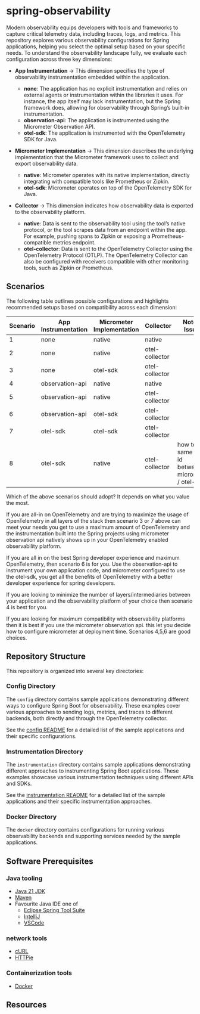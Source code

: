 # spring-observability

Modern observability equips developers with tools and frameworks to capture 
critical telemetry data, including traces, logs, and metrics. This repository
explores various observability configurations for Spring applications, helping 
you select the optimal setup based on your specific needs. To understand the 
observability landscape fully, we evaluate each configuration across three key 
dimensions:

- **App Instrumentation** → This dimension specifies the type of observability
  instrumentation embedded within the application.
  - **none**: The application has no explicit instrumentation and relies on 
    external agents or instrumentation within the libraries it uses. For 
    instance, the app itself may lack instrumentation, but the Spring framework
    does, allowing for observability through Spring’s built-in instrumentation.
  - **observation-api**: The application is instrumented using the Micrometer 
    Observation API.
  - **otel-sdk**: The application is instrumented with the OpenTelemetry SDK 
    for Java.

- **Micrometer Implementation** → This dimension describes the underlying 
  implementation that the Micrometer framework uses to collect and export 
  observability data.
  - **native**: Micrometer operates with its native implementation, directly 
    integrating with compatible tools like Prometheus or Zipkin.
  - **otel-sdk**: Micrometer operates on top of the OpenTelemetry SDK for Java.

- **Collector** → This dimension indicates how observability data is exported 
  to the observability platform.
  - **native**: Data is sent to the observability tool using the tool’s native 
    protocol, or the tool scrapes data from an endpoint within the app. For 
    example, pushing spans to Zipkin or exposing a Prometheus-compatible 
    metrics endpoint.
  - **otel-collector**: Data is sent to the OpenTelemetry Collector 
    using the OpenTelemetry Protocol (OTLP). The OpenTelemetry Collector can 
    also be configured with receivers compatible with other monitoring tools,
    such as Zipkin or Prometheus.

## Scenarios

The following table outlines possible configurations and highlights recommended 
setups based on compatibility across each dimension:

| Scenario | App <br> Instrumentation | Micrometer <br> Implementation | Collector       | Notes / Issues                                               |
|----------|--------------------------|--------------------------------|-----------------|--------------------------------------------------------------|
| 1        | none                     | native                         | native          |                                                              |
| 2        | none                     | native                         | otel-collector  |                                                              |
| 3        | none                     | otel-sdk                       | otel-collector  |                                                              |
| 4        | observation-api          | native                         | native          |                                                              |
| 5        | observation-api          | native                         | otel-collector  |                                                              |
| 6        | observation-api          | otel-sdk                       | otel-collector  |                                                              |
| 7        | otel-sdk                 | otel-sdk                       | otel-collector  |                                                              |
| 8        | otel-sdk                 | native                         | otel-collector  | how to get same trace id <br> between micrometer / otel-sdk? |

Which of the above scenarios should adopt? It depends on what you value the most. 

If you are all-in on OpenTelemetry and are trying to maximize the usage of 
OpenTelemetry in all layers of the stack then scenario 3 or 7 above can 
meet your needs you get to use a maximum amount of OpenTelemetry and the 
instrumentation built into the Spring projects using micrometer observation 
api natively shows up in your OpenTelemetry enabled observability platform. 

If you are all in on the best Spring developer experience and maximum 
OpenTelemetry, then scenario 6 is for you. Use the 
observation-api to instrument your own application code, and micrometer 
configured to use the otel-sdk, you get all the benefits of OpenTelemetry 
with a better developer experience for spring developers.

If you are looking to minimize the number of layers/intermediaries between your 
application and the observability platform of your choice then scenario 4
is best for you. 

If you are looking for maximum compatibility with observability platforms then
it is best if you use the micrometer observation api. this let you  decide
how to configure micrometer at deployment time. Scenarios 4,5,6 are good
choices. 

## Repository Structure

This repository is organized into several key directories:

### Config Directory

The `config` directory contains sample applications demonstrating different ways to configure Spring Boot for observability. These examples cover various approaches to sending logs, metrics, and traces to different backends, both directly and through the OpenTelemetry collector.

See the [config README](config/README.md) for a detailed list of the sample applications and their specific configurations.

### Instrumentation Directory

The `instrumentation` directory contains sample applications demonstrating different approaches to instrumenting Spring Boot applications. These examples showcase various instrumentation techniques using different APIs and SDKs.

See the [instrumentation README](instrumentation/README.md) for a detailed list of the sample applications and their specific instrumentation approaches.

### Docker Directory

The `docker` directory contains configurations for running various observability backends and supporting services needed by the sample applications.

## Software Prerequisites

### Java tooling

* [Java 21 JDK](https://sdkman.io/)
* [Maven](https://maven.apache.org/index.html)
* Favourite Java IDE one of
    * [Eclipse Spring Tool Suite](https://spring.io/tools)
    * [IntelliJ](https://www.jetbrains.com/idea/download)
    * [VSCode](https://code.visualstudio.com/)

### network tools
* [cURL](https://curl.se/docs/manpage.html) 
* [HTTPie](https://httpie.io/) 

### Containerization tools
* [Docker](https://www.docker.com/products/docker-desktop)

## Resources


